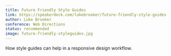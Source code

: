 ```yaml
---
title: Future Friendly Style Guides
link: https://speakerdeck.com/lukebrooker/future-friendly-style-guides
author: Luke Brooker
conference: Web Directions
status: recommended
image: future-friendly-styleguides.jpg
---
```


How style guides can help in a responsive design workflow.